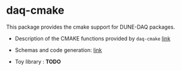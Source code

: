 # daq-cmake

This package provides the cmake support for DUNE-DAQ packages.


* Description of the CMAKE functions provided by `daq-cmake` [link](CmakeFunctions.md)

* Schemas and code generation: [link](SchemaAndCodeGen.md)

* Toy library : **TODO**

